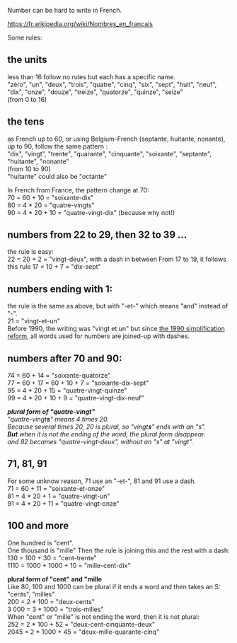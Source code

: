 
Number can be hard to write in French.

https://fr.wikipedia.org/wiki/Nombres_en_français

Some rules:

## the units
less than 16 follow no rules but each has a specific name.  
"zéro", "un", "deux", "trois", "quatre", "cinq", "six", "sept", "huit", "neuf", "dix", "onze", "douze", "treize", "quatorze", "quinze", "seize"  
(from 0 to 16)

## the tens
as French up to 60, or using Belgium-French (septante, huitante, nonante), up to 90, follow the same pattern :   
"dix", "vingt", "trente", "quarante", "cinquante", "soixante", "septante", "huitante", "nonante"  
(from 10 to 90)  
"huitante" could also be "octante"  
  
In French from France, the pattern change at 70:  
70 = 60 + 10 =  "soixante-dix"  
80 = 4 * 20 = "quatre-vingts"  
90 = 4 * 20 + 10 = "quatre-vingt-dix" (because why not!)  

## numbers from 22 to 29, then 32 to 39 ...
the rule is easy:  
22 = 20 + 2 = "vingt-deux", with a dash in between
From 17 to 19, it follows this rule
17 = 10 + 7 = "dix-sept"

## numbers ending with 1:
the rule is the same as above, but with "-et-" which means "and" instead of "-".    
21 = "vingt-et-un"  
Before 1990, the writing was "vingt et un" but since [the 1990 simplification reform](https://fr.wiktionary.org/wiki/Annexe:Rectifications_orthographiques_du_fran%C3%A7ais_en_1990#Num%C3%A9raux_compos%C3%A9s), all words used for numbers are joined-up with dashes.  

## numbers after 70 and 90:
74 = 60 + 14 = "soixante-quatorze"  
77 = 60 + 17 = 60 + 10 + 7 = "soixante-dix-sept"  
95 = 4 * 20 + 15 = "quatre-vingt-quinze"  
99 = 4 * 20 + 10 + 9 = "quatre-vingt-dix-neuf"

_**plural form of "quatre-vingt"**  
"quatre-vingt**s**" means 4 times 20.  
Because several times 20, 20 is plural, so "vingt**s**" ends with an "s".  
**But** when it is not the ending of the word, the plural form disappear.  
and 82 becames "quatre-vingt-deux", without an "s" at "vingt"._

## 71, 81, 91
For some unknow reason, 71 use an "-et-", 81 and 91 use a dash.  
71 = 60 + 11 = "soixante-et-onze"  
81 = 4 * 20 + 1 = "quatre-vingt-un"  
91 = 4 * 20 + 11 = "quatre-vingt-onze"

## 100 and more
One hundred is "cent".  
One thousand is "mille"
Then the rule is joining this and the rest with a dash:  
130 = 100 + 30 = "cent-trente"  
1110 = 1000 + 1000 + 10 = "mille-cent-dix"

**plural form of "cent" and "mille**  
Like 80, 100 and 1000 can be plural if it ends a word and then takes an S: "cents", "milles"  
200 = 2 * 100 = "deux-cents"  
3 000 = 3 * 1000 = "trois-milles"  
When "cent" or "mille" is not ending the word, then it is not plural:  
252 = 2 * 100 + 52 = "deux-cent-cinquante-deux"  
2045 = 2 * 1000 + 45 = "deux-mille-quarante-cinq"